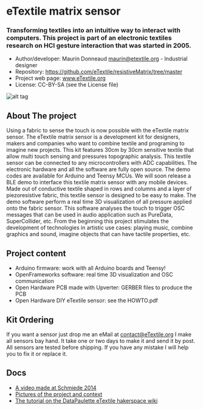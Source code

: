 # eTextile matrix sensor

### Transforming textiles into an intuitive way to interact with computers. This project is part of an electronic textiles research on HCI gesture interaction that was started in 2005.

- Author/developer: Maurin Donneaud <maurin@etextile.org> - Industrial designer
- Repository: https://github.com/eTextile/resistiveMatrix/tree/master
- Project web page: www.eTextile.org
- License: CC-BY-SA (see the License file)

![alt tag](https://farm6.staticflickr.com/5572/30306414062_22bba76566_z_d.jpg)

## About The project

Using a fabric to sense the touch is now possible with the eTextile matrix sensor.
The eTextile matrix sensor is a development kit for designers, makers and companies who want to combine textile and programing to imagine new projects.
This kit features 30cm by 30cm sensitive textile that allow multi touch sensing and pressures topographic analysis.
This textile sensor can be connected to any microcontrollers with ADC capabilities.
The electronic hardware and all the software are fully open source.
The demo codes are available for Arduino and Teensy MCUs.
We will soon release a BLE demo to interface this textile matrix sensor with any mobile devices.
Made out of conductive textile shaped in rows and columns and a layer of piezoresistive fabric, this textile sensor is designed to be easy to make.
The demo software perform a real time 3D visualization of all pressure applied onto the fabric sensor.
This software analyses the touch to trigger OSC messages that can be used in audio application such as PureData, SuperCollider, etc.
From the beginning this project stimulates the development of technologies in artistic use cases: playing music, combine graphics and sound, imagine objects that can have tactile properties, etc.

## Project content
- Arduino firmware: work with all Arduino boards and Teensy!
- OpenFrameworks software: real time 3D visualization and OSC communication
- Open Hardware PCB made with Upverter: GERBER files to produce the PCB
- Open Hardware DIY eTextile sensor: see the HOWTO.pdf

## Kit Ordering
If you want a sensor just drop me an eMail at contact@eTextile.org
I make all sensors bay hand. It take one or two days to make it and send it by post.
All sensors are tested before shipping.
If you have any mistake I will help you to fix it or replace it.

## Docs
- [A video made at Schmiede 2014](http://www.kobakant.at/DIY/?p=4305/)
- [Pictures of the project and context](https://www.flickr.com/photos/maurin/albums/72157673740361510)
- [The tutorial on the DataPaulette eTextile hakerspace wiki](http://wiki.datapaulette.org/doku.php/atelier/projets/matrice_textile)
